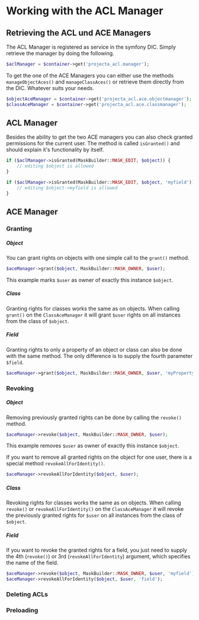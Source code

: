# Working with the ACL Manager

## Retrieving the ACL und ACE Managers

The ACL Manager is registered as service in the symfony DIC.
Simply retrieve the manager by doing the following.

```php
$aclManager = $container->get('projecta_acl.manager');
```

To get the one of the ACE Managers you can either use the
methods ```manageObjectAces()``` and ```manageClassAces()``` or
retrieve them directly from the DIC. Whatever suits your needs.

```php
$objectAceManager = $container->get('projecta_acl.ace.objectmanager');
$classAceManager = $container->get('projecta_acl.ace.classmanager');
```

## ACL Manager

Besides the ability to get the two ACE managers you can also check
granted permissions for the current user. The method is
called ```isGranted()``` and
should explain it's functionality by itself.

```php
if ($aclManager->isGranted(MaskBuilder::MASK_EDIT, $object)) {
    // editing $object is allowed
}

if ($aclManager->isGranted(MaskBuilder::MASK_EDIT, $object, 'myfield')) {
    // editing $object->myfield is allowed
}
```

## ACE Manager

### Granting

##### Object

You can grant rights on objects with one simple call to
the ```grant()``` method.

```php
$aceManager->grant($object, MaskBuilder::MASK_OWNER, $user);
```

This example marks ```$user``` as owner of exactly this
instance ```$object```.

##### Class

Granting rights for classes works the same as on objects.
When calling ```grant()``` on the ```ClassAceManager``` it will
grant ```$user``` rights on all instances from the class
of ```$object```.

##### Field

Granting rights to only a property of an object or class can also
be done with the same method. The only difference is to supply
the fourth parameter ```$field```.

```php
$aceManager->grant($object, MaskBuilder::MASK_OWNER, $user, 'myProperty');
```

### Revoking

##### Object

Removing previously granted rights can be done by calling
the ```revoke()``` method.

```php
$aceManager->revoke($object, MaskBuilder::MASK_OWNER, $user);
```

This example removes ```$user``` as owner of exactly this
instance ```$object```.

If you want to remove all granted rights on the object for one
user, there is a special method ```revokeAllForIdentity()```.

```php
$aceManager->revokeAllForIdentity($object, $user);
```

##### Class

Revoking rights for classes works the same as on objects.
When calling ```revoke()``` or ```revokeAllForIdentity()``` on
the ```ClassAceManager``` it will
revoke the previously granted rights for ```$user```  on all instances
from the class of ```$object```.

##### Field

If you want to revoke the granted rights for a field, you just need
to supply the 4th (```revoke()```) or 3rd (```revokeAllForIdentity```)
argument, which specifies the name of the field.

```php
$aceManager->revoke($object, MaskBuilder::MASK_OWNER, $user, 'myfield');
$aceManager->revokeAllForIdentity($object, $user, 'field');
```

### Deleting ACLs

### Preloading
